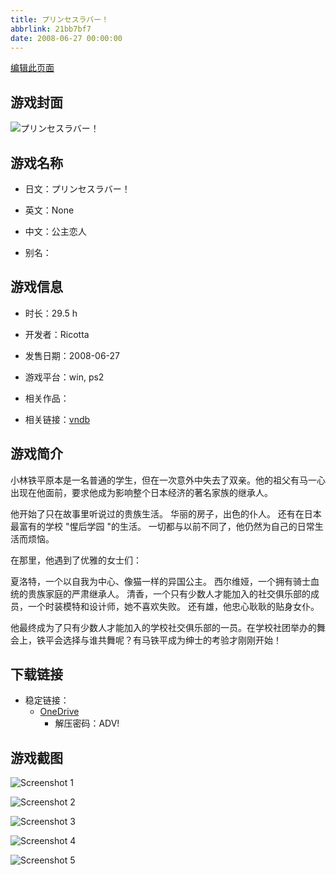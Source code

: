 ```yaml
---
title: プリンセスラバー！
abbrlink: 21bb7bf7
date: 2008-06-27 00:00:00
---
```

[编辑此页面](https://github.com/ACG-3/ADV3-source/blob/main/source/_posts/games/%E3%83%97%E3%83%AA%E3%83%B3%E3%82%BB%E3%82%B9%E3%83%A9%E3%83%90%E3%83%BC%EF%BC%81.md)

## 游戏封面

![プリンセスラバー！](https://pan.timero.xyz/onedrive/img_lib_001/%E3%83%97%E3%83%AA%E3%83%B3%E3%82%BB%E3%82%B9%E3%83%A9%E3%83%90%E3%83%BC%EF%BC%81_cover.avif)


## 游戏名称

- 日文：プリンセスラバー！
- 英文：None
- 中文：公主恋人

- 别名：


## 游戏信息

- 时长：29.5 h
- 开发者：Ricotta
- 发售日期：2008-06-27
- 游戏平台：win, ps2
- 相关作品：

- 相关链接：[vndb](https://vndb.org/v765)


## 游戏简介

小林铁平原本是一名普通的学生，但在一次意外中失去了双亲。他的祖父有马一心出现在他面前，要求他成为影响整个日本经济的著名家族的继承人。

他开始了只在故事里听说过的贵族生活。
华丽的房子，出色的仆人。
还有在日本最富有的学校 "惺后学园 "的生活。
一切都与以前不同了，他仍然为自己的日常生活而烦恼。

在那里，他遇到了优雅的女士们：

夏洛特，一个以自我为中心、像猫一样的异国公主。
西尔维娅，一个拥有骑士血统的贵族家庭的严肃继承人。
清香，一个只有少数人才能加入的社交俱乐部的成员，一个时装模特和设计师，她不喜欢失败。
还有雄，他忠心耿耿的贴身女仆。

他最终成为了只有少数人才能加入的学校社交俱乐部的一员。在学校社团举办的舞会上，铁平会选择与谁共舞呢？有马铁平成为绅士的考验才刚刚开始！




## 下载链接

- 稳定链接：
    - [OneDrive](https://pan.timero.xyz/onedrive/adv_lib_001/%E3%83%97%E3%83%AA%E3%83%B3%E3%82%BB%E3%82%B9%E3%83%A9%E3%83%90%E3%83%BC%EF%BC%81)
        - 解压密码：ADV!



## 游戏截图


![Screenshot 1](https://pan.timero.xyz/onedrive/img_lib_001/%E3%83%97%E3%83%AA%E3%83%B3%E3%82%BB%E3%82%B9%E3%83%A9%E3%83%90%E3%83%BC%EF%BC%81_Screenshot_1.avif)

![Screenshot 2](https://pan.timero.xyz/onedrive/img_lib_001/%E3%83%97%E3%83%AA%E3%83%B3%E3%82%BB%E3%82%B9%E3%83%A9%E3%83%90%E3%83%BC%EF%BC%81_Screenshot_2.avif)

![Screenshot 3](https://pan.timero.xyz/onedrive/img_lib_001/%E3%83%97%E3%83%AA%E3%83%B3%E3%82%BB%E3%82%B9%E3%83%A9%E3%83%90%E3%83%BC%EF%BC%81_Screenshot_3.avif)

![Screenshot 4](https://pan.timero.xyz/onedrive/img_lib_001/%E3%83%97%E3%83%AA%E3%83%B3%E3%82%BB%E3%82%B9%E3%83%A9%E3%83%90%E3%83%BC%EF%BC%81_Screenshot_4.avif)

![Screenshot 5](https://pan.timero.xyz/onedrive/img_lib_001/%E3%83%97%E3%83%AA%E3%83%B3%E3%82%BB%E3%82%B9%E3%83%A9%E3%83%90%E3%83%BC%EF%BC%81_Screenshot_5.avif)

